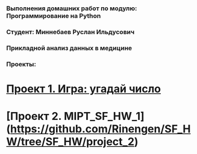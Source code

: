 ### Выполнения домашних работ по модулю: Программирование на Python
### Студент: Миннебаев Руслан Ильдусович
### Прикладной анализ данных в медицине

### Проекты:
# [Проект 1. Игра: угадай число](https://github.com/Rinengen/SF_HW/tree/SF_HW/project_1)
# [Проект 2. MIPT_SF_HW_1] (https://github.com/Rinengen/SF_HW/tree/SF_HW/project_2)

